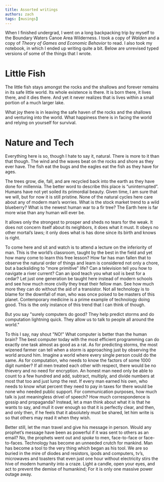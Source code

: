 ```yaml
---
title: Assorted writings
authors: zach
tags: [musings]
---
```


When I finished undergrad, I went on a long backpacking trip by myself to the Boundary Waters Canoe Area Wilderness. I
took a copy of _Walden_ and a copy of _Theory of Games and Economic Behavior_ to read. I also took my notebook, in which
I
ended up writing quite a bit. Below are unrevised typed versions of some of the things that I wrote.

# Little Fish

The little fish stays amongst the rocks and the shallows and forever remains in its safe little world. Its whole
existence is there. It is born there, it lives there, and it dies there. And yet it never realizes that is lives within
a small portion of a much larger lake.

What joy there is in leaving the safe haven of the rocks and the shallows and venturing into the world. What happiness
there is in facing the world and relying on yourself for survival.

# Nature and Tech

Everything here is so, though I hate to say it, natural. There is more to it than that though. The wind and the waves
beat on the rocks and shore as they ever have. The fish eat the bugs and the eagles eat the fish as they have for ages.

The trees grow, die, fall, and are recycled back into the earth as they have done for millennia. The better word to
describe this place is “uninterrupted”. Humans have not yet soiled its primordial beauty. Given time, I am sure that we
will, but for now it is still pristine. None of the natural cycles here care about any of modern man’s worries. What is
the stock market trend to a wild blueberry? What is the newest human war to a fir tree? The Earth here is far more wise
than any human will ever be.

It allows only the strongest to prosper and sheds no tears for the weak. It does not concern itself about its neighbors,
it does what it must. It obeys no other mortal’s laws; it only does what is has done since its birth and knows is right.

To come here and sit and watch is to attend a lecture on the inferiority of man. This is the world’s classroom, taught
by the best in the field and yet how many come to learn this free lesson? How far has man fallen that to observe the
natural order of things and learn is considered not only a chore, but a backsliding to "more primitive" life? Can a
television tell you how to navigate a river current? Can an ipod teach you what soil is best for a cedar? Let just one
generation be taught here instead of modern schools and see how much more civilly they treat their fellow man. See how
much more they can do without the aid of a transistor. Not all technology is to blame for the downfall of man, who was
once poised to be masters of this planet. Contemporary medicine is a prime example of technology doing good. This is the
only instance of this trend that I can think of though.

But you say "surely computers do good? They help predict storms and do computation lightning quick. They allow us to
talk to people all around the world."

To this I say, nay shout "NO!" What computer is better than the human brain? The best computer today with the most
efficient programming can do exactly one task almost as good as a rat. As for predicting storms, the most wizened farmer
can tell when a storm is approaching just by observing the world around him. Imagine a world where every single person
could do the same. As for computation, who needs to know the factors of some 1000 digit number? If all men treated each
other with respect, there would be no thievery and no need for encryption. An honest man need only be able to count to a
few hundred and add, subtract, multiply, and divide numbers at most that too and just lump the rest. If every man earned
his own, who needs to know what percent they need to pay in taxes for there would be none who needed public support. For
communication purposes, how much talk is just meaningless drivel of speech? How much correspondence is gossip and
propaganda? Instead, let a man think about what it is that he wants to say, and mull it over enough so that it is
perfectly clear, and then, and only then, if he feels that it absolutely must be shared, let him write is so that others
may read it when they wish.

Better still, let the man travel and give his message in person. Would any prophet’s message have been as powerful if it
was sent to others as an email? No, the prophets went out and *spoke* to men, face-to-face or face-to-faces. Technology
has become an unneeded crutch for mankind. Man has become a tool to the very thing which began as his tool. We are so
buried in the mire of diodes and resistors, ipods and computers, tv’s, microwaves and toasters that even just one hour
without electricity stirs the hive of modern humanity into a craze. Light a candle, open your eyes, and act to prevent
the demise of humankind; For it is only one massive power outage away.